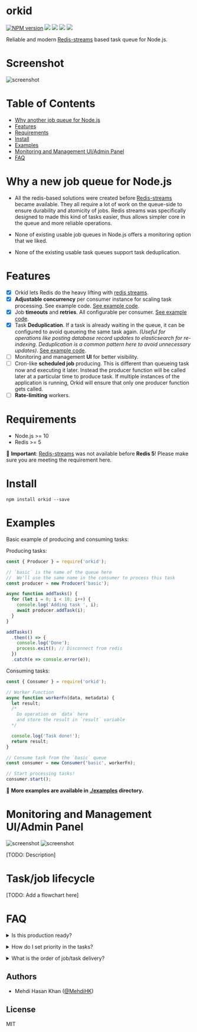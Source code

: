 # orkid

[![NPM version](https://img.shields.io/npm/v/orkid.svg)](https://www.npmjs.com/package/orkid)
![](https://img.shields.io/david/mugli/orkid.svg?style=flat)
![](https://img.shields.io/david/dev/mugli/orkid.svg?style=flat)
![](https://img.shields.io/node/v/orkid.svg?style=flat)
![](https://img.shields.io/npm/l/orkid.svg?style=flat)

Reliable and modern [Redis-streams](https://redis.io/topics/streams-intro) based task queue for Node.js.

# Screenshot

![screenshot](https://raw.githubusercontent.com/mugli/orkid-node/master/screenshot.png)

# Table of Contents

- [Why another job queue for Node.js](#why-a-new-job-queue-for-nodejs)
- [Features](#features)
- [Requirements](#requirements)
- [Install](#install)
- [Examples](#examples)
- [Monitoring and Management UI/Admin Panel](#monitoring-and-management-ui-admin-panel)
- [FAQ](#faq)

# Why a new job queue for Node.js

- All the redis-based solutions were created before [Redis-streams](https://redis.io/topics/streams-intro) became available. They all require a lot of work on the queue-side to ensure durability and atomicity of jobs. Redis streams was specifically designed to made this kind of tasks easier, thus allows simpler core in the queue and more reliable operations.

- None of existing usable job queues in Node.js offers a monitoring option that we liked.

- None of the existing usable task queues support task deduplication.

# Features

- [x] Orkid lets Redis do the heavy lifting with [redis streams](https://redis.io/topics/streams-intro).
- [x] **Adjustable concurrency** per consumer instance for scaling task processing. See example code. [See example code](https://github.com/mugli/orkid-node/tree/master/examples/basic).
- [x] Job **timeouts** and **retries**. All configurable per consumer. [See example code](https://github.com/mugli/orkid-node/tree/master/examples/failure-timeout-retry).
- [x] Task **Deduplication**. If a task is already waiting in the queue, it can be configured to avoid queueing the same task again. _(Useful for operations like posting database record updates to elasticsearch for re-indexing. Deduplication is a common pattern here to avoid unnecessary updates)_. [See example code](https://github.com/mugli/orkid-node/tree/master/examples/deduplication).
- [ ] Monitoring and management **UI** for better visibility.
- [ ] Cron-like **scheduled job** producing. This is different than queueing task now and executing it later. Instead the producer function will be called later at a particular time to produce task. If multiple instances of the application is running, Orkid will ensure that only one producer function gets called.
- [ ] **Rate-limiting** workers.

# Requirements

- Node.js >= 10
- Redis >= 5

👏 **Important**: [Redis-streams](https://redis.io/topics/streams-intro) was not available before **Redis 5**! Please make sure you are meeting the requirement here.

# Install

```
npm install orkid --save
```

# Examples

Basic example of producing and consuming tasks:

Producing tasks:

```js
const { Producer } = require('orkid');

// `basic` is the name of the queue here
//  We'll use the same name in the consumer to process this task
const producer = new Producer('basic');

async function addTasks() {
  for (let i = 0; i < 10; i++) {
    console.log('Adding task ', i);
    await producer.addTask(i);
  }
}

addTasks()
  .then(() => {
    console.log('Done');
    process.exit(); // Disconnect from redis
  })
  .catch(e => console.error(e));
```

Consuming tasks:

```js
const { Consumer } = require('orkid');

// Worker Function
async function workerFn(data, metadata) {
  let result;
  /*
    Do operation on `data` here
    and store the result in `result` variable
  */

  console.log('Task done!');
  return result;
}

// Consume task from the `basic` queue
const consumer = new Consumer('basic', workerFn);

// Start processing tasks!
consumer.start();
```

👏 **More examples are available in [./examples](https://github.com/mugli/orkid-node/tree/master/examples) directory.**

# Monitoring and Management UI/Admin Panel

![screenshot](https://raw.githubusercontent.com/mugli/orkid-node/master/screenshot.png)
![screenshot](https://raw.githubusercontent.com/mugli/orkid-node/master/screenshot-2.png)

[TODO: Description]

# Task/job lifecycle

[TODO: Add a flowchart here]

# FAQ

<details>
  <summary>Is this production ready?</summary>
  Not yet.
</details>

<p></p>

<details>
  <summary>How do I set priority in the tasks?</summary>
  Redis Streams isn't a suitable primitive to make a priority queue efficiently on top of it. Orkid doesn't support priority queues now and probably never will.

However, as a workaround, you can create a separate queue, keep its workload minimal and use it for high priority jobs with Orkid.

</details>

<p></p>

<details>
  <summary>What is the order of job/task delivery?</summary>
  Jobs are processed in the order they are produced. However, if retry option is turned on and is applicable, failed jobs gets enqueued to the queue at once, along with other newly produced jobs. 
</details>

<p></p>

## Authors

- Mehdi Hasan Khan ([@MehdiHK](https://twitter.com/MehdiHK))

## License

MIT
